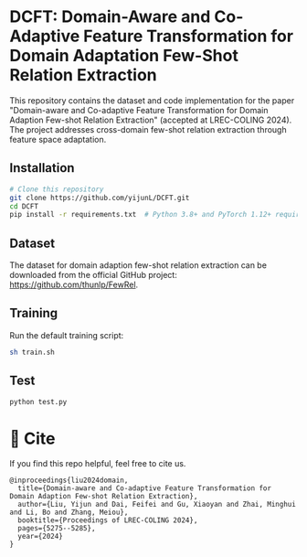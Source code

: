 # DCFT: Domain-Aware and Co-Adaptive Feature Transformation for Domain Adaptation Few-Shot Relation Extraction

This repository contains the dataset and code implementation for the paper ​"Domain-aware and Co-adaptive Feature Transformation for Domain Adaption Few-shot Relation Extraction" (accepted at LREC-COLING 2024). The project addresses cross-domain few-shot relation extraction through feature space adaptation.

## Installation
```bash
# Clone this repository
git clone https://github.com/yijunL/DCFT.git
cd DCFT
pip install -r requirements.txt  # Python 3.8+ and PyTorch 1.12+ required  
```

## Dataset
The dataset for domain adaption few-shot relation extraction can be downloaded from the official GitHub project: https://github.com/thunlp/FewRel.

## Training
Run the default training script:
```bash
sh train.sh
```

## Test
```bash
python test.py
```

# 📄 Cite
If you find this repo helpful, feel free to cite us.
```
@inproceedings{liu2024domain,  
  title={Domain-aware and Co-adaptive Feature Transformation for Domain Adaption Few-shot Relation Extraction},  
  author={Liu, Yijun and Dai, Feifei and Gu, Xiaoyan and Zhai, Minghui and Li, Bo and Zhang, Meiou},  
  booktitle={Proceedings of LREC-COLING 2024},  
  pages={5275--5285},  
  year={2024}  
}  
```
